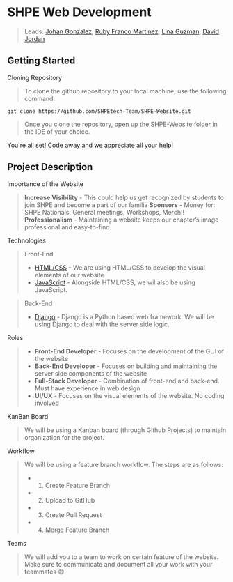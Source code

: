 # SHPE Web Development
 
 > Leads: [Johan Gonzalez](https://github.com/jxgonz)\, 
 > [Ruby Franco Martinez](https://github.com/Ruby-Franco)\, 
 > [Lina Guzman](https://github.com/linaguz020)\, 
 > [David Jordan](https://github.com/djordan015)
 
 ## Getting Started
 Cloning Repository
 > To clone the github repository to your local machine, use the following command:
 ```
 git clone https://github.com/SHPEtech-Team/SHPE-Website.git
 ```
 > Once you clone the repository, open up the SHPE-Website folder in the IDE of your choice.

 You're all set! Code away and we appreciate all your help!

## Project Description
 
Importance of the Website
 > **Increase Visibility** - This could help us get recognized by students to join SHPE and become a part of our familia
 > **Sponsors** - Money for: SHPE Nationals, General meetings, Workshops, Merch!!
 > **Professionalism** - Maintaining a website keeps our chapter’s image  professional and easy-to-find.

Technologies
 >Front-End
 >   * [HTML/CSS](https://www.youtube.com/watch?v=G3e-cpL7ofc&t=2988s&ab_channel=SuperSimpleDev) - We are using HTML/CSS to develop the visual elements of our website.
 >   * [JavaScript](https://www.javascript.com/) - Alongside HTML/CSS, we wil also be using JavaScript.

 >Back-End
 >   * [Django](https://www.djangoproject.com/) - Django is a Python based web framework. We will be using Django to deal with the server side logic.

Roles
 > * **Front-End Developer** - Focuses on the development of the GUI of the website
 > * **Back-End Developer** - Focuses on building and maintaining the server side components of the website
 > * **Full-Stack Developer** - Combination of front-end and back-end. Must have experience in web design
 > * **UI/UX** - Focuses on the visual elements of the website. No coding involved

KanBan Board
 > We will be using a Kanban board (through Github Projects) to maintain organization for the project.

Workflow
 > We will be using a feature branch workflow. The steps are as follows:
 > * 1. Create Feature Branch
 > * 2. Upload to GitHub
 > * 3. Create Pull Request
 > * 4. Merge Feature Branch

Teams
 > We will add you to a team to work on certain feature of the website. Make sure to communicate and document all your work with your teammates :smile: